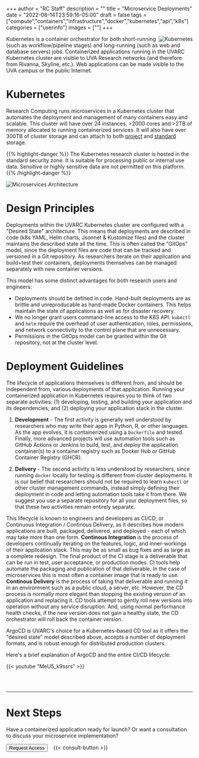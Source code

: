 +++
author = "RC Staff"
description = ""
title = "Microservice Deployments"
date = "2022-06-14T23:59:16-05:00"
draft = false
tags = ["compute","containers","infrastructure","docker","kubernetes","api","k8s"]
categories = ["userinfo"]
images = [""]
+++


<p class=lead>
  <img src="/images/logos/k8s-icon.png" style="" alt="Kubernetes" align="right" />
  Kubernetes is a container orchestrator for both short-running (such as workflow/pipeline stages) and long-running (such as web and database 
  servers) jobs. Containerized applications running in the UVARC Kubernetes cluster are visible to UVA Research networks (and therefore
  from Rivanna, Skyline, etc.). Web applications can be made visible to the UVA campus or the public Internet.
</p>


# Kubernetes

Research Computing runs microservices in a Kubernetes cluster that automates the deployment and management of many containers easy and 
scalable. This cluster will have over 24 instances, >2000 cores and >2TB of memory allocated to running containerized services. It will also have over 
300TB of cluster storage and can attach to both [project](/userinfo/storage/#public-internal-use-data-storage) and 
[standard](/userinfo/storage/#public-internal-use-data-storage) storage.

{{% highlight-danger %}}
The Kubernetes research cluster is hosted in the standard security zone. It is suitable for processing public or internal use data. Sensitive or highly sensitive data are not permitted on this platform. 
{{% /highlight-danger %}}

<img src="/images/microservices/microservice-cluster.jpg" alt="Microservices Architecture" style="" />


# Design Principles

Deployments within the UVARC Kubernetes cluster are configured with a "Desired State" architecture. This means that deployments are
described in code (k8s YAML, Helm charts, Jsonnet & Kustomize files) and the cluster maintains the described state all the time. This is
often called the "GitOps" model, since the deployment files are code that can be tracked and versioned in a Git repository. As researchers
iterate on their application and build+test their containers, deployments themselves can be managed separately with new container versions.

This model has some distinct advantages for both research users and engineers:

- Deployments should be defined in code. Hand-built deployments are as brittle and unreproducable as hand-made Docker containers. This helps maintain the state of applications as well as for disaster recovery.
- We no longer grant users command-line access to the K8S API. <code>kubectl</code> and <code>helm</code> require the overhead of user authentication, roles, permissions, and network connectivity to the control plane that are unnecessary.
- Permissions in the GitOps model can be granted within the Git repository, not at the cluster level.


# Deployment Guidelines

The lifecycle of applications themselves is different from, and should be independent from, various deployments of that application. 
Running your containerized application in Kubernetes requires you to think of two separate activities: (1) developing, testing, and building your 
application and its dependencies; and (2) deploying your application stack in the cluster.

1. **Development** - The first activity is generally well understood by researchers who may write their apps in Python, R, or other languages. As the 
app evolves, it is containerized using a `Dockerfile` and tested. Finally, more advanced projects will use automation tools such as GitHub Actions or 
Jenkins to build, test, and deploy the application container(s) to a container registry such as Docker Hub or GitHub Container Registry (GHCR).

2. **Delivery** - The second activity is less understood by researchers, since running `docker` locally for testing is different from cluster 
deployments. It is our belief that researchers should not be required to learn `kubectl` or other cluster management commands, instead simply defining their
deployment in code and letting automation tools take it from there. We suggest you use a separate repository for all your deployment files, so
that these two activities remain entirely separate.

This lifecycle is known to engineers and developers as CI/CD, or Continuous Integration / Continous Delivery, as it describes how modern applications
are built, packaged, delivered, and deployed - each of which may take more than one form. **Continous Integration** is the process of developers 
continually iterating on the features, logic, and inner-workings of their application stack. This may be as small as bug fixes and as large as a 
complete redesign. The final product of the CI stage is a deliverable that can be run in test, user acceptance, or production modes. CI tools help automate the packaging
and publication of that deliverable. In the case of microservices this is most often a container image that is ready to use. **Continous Delivery** is
the process of taking that deliverable and running it in an environment such as a public cloud, a server, etc. However, the CD process is normally
more elegant than stopping the existing version of an application and replacing it. CD tools attempt to gently roll new versions into operation
without any service disruption. And, using normal performance health checks, if the new version does not gain a healthy state, the CD orchestrator will 
roll back the container version.

ArgoCD is UVARC's choice for a Kubernetes-based CD tool as it offers the "desired state" model described above, accepts a number of deployment formats, 
and is robust enough for distributed production clusters.

Here's a brief explanation of ArgoCD and the entire CI/CD lifecycle:

{{< youtube "MeU5_k9ssrs" >}}

<div style="width:100%;height:2rem;"></div>

- - -

# Next Steps

Have a containerized application ready for launch? Or want a consultation to discuss your microservice implementation?

<a href="/form/containers/"><button class="btn btn-success">Request Access</button></a> &nbsp;&nbsp; {{< consult-button >}}
